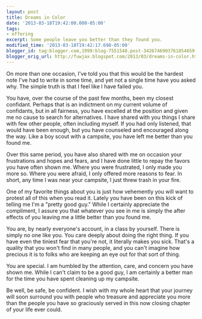 ```yaml
---
layout: post
title: Dreams in Color
date: '2013-03-18T19:42:00.000-05:00'
tags: 
- offering
excerpt: Some people leave you better than they found you.
modified_time: '2013-03-18T19:42:17.698-05:00'
blogger_id: tag:blogger.com,1999:blog-7551548.post-3426746903761854659
blogger_orig_url: http://fuwjax.blogspot.com/2013/03/dreams-in-color.html
---
```


On more than one occasion, I've told you that this would be the hardest note I've had to write in some time, and yet not a single time have you asked why. The simple truth is that I feel like I have failed you.

You have, over the course of the past few months, been my closest confidant. Perhaps that is an indictment on my current volume of confidants, but in all fairness, you have excelled at the position and given me no cause to search for alternatives. I have shared with you things I share with few other people, often including myself. If you had only listened, that would have been enough, but you have counseled and encouraged along the way. Like a boy scout with a campsite, you have left me better than you found me.

Over this same period, you have also shared with me on occasion your frustrations and hopes and fears, and I have done little to repay the favors you have often shown me. Where you were frustrated, I only made you more so. Where you were afraid, I only offered more reasons to fear. In short, any time I was near your campsite, I just threw trash in your fire.

One of my favorite things about you is just how vehemently you will want to protest all of this when you read it. Lately you have been on this kick of telling me I'm a "pretty good guy." While I certainly appreciate the compliment, I assure you that whatever you see in me is simply the after effects of you leaving me a little better than you found me.

You are, by nearly everyone's account, in a class by yourself. There is simply no one like you. You care deeply about doing the right thing. If you have even the tiniest fear that you're not, it literally makes you sick. That's a quality that you won't find in many people, and you can't imagine how precious it is to folks who are keeping an eye out for that sort of thing.

You are special. I am humbled by the attention, care, and concern you have shown me. While I can't claim to be a good guy, I am certainly a better man for the time you have spent cleaning up my campsite.

Be well, be safe, be confident. I wish with my whole heart that your journey will soon surround you with people who treasure and appreciate you more than the people you have so graciously served in this now closing chapter of your life ever could. 